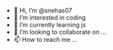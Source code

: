 - 👋 Hi, I’m @snehas07
- 👀 I’m interested in coding
- 🌱 I’m currently learning js
- 💞️ I’m looking to collaborate on ...
- 📫 How to reach me ...

<!---
snehas07/snehas07 is a ✨ special ✨ repository because its `README.md` (this file) appears on your GitHub profile.
You can click the Preview link to take a look at your changes.
--->

